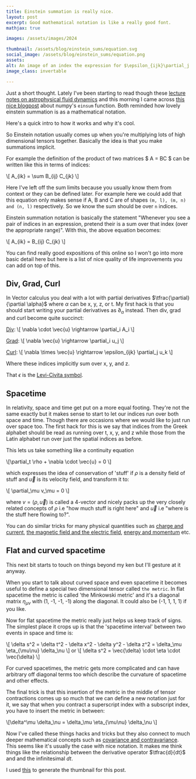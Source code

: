```yaml
---
title: Einstein summation is really nice.
layout: post
excerpt: Good mathematical notation is like a really good font.
mathjax: true

images: /assets/images/2024

thumbnail: /assets/blog/einstein_sums/equation.svg
social_image: /assets/blog/einstein_sums/equation.png
assets: 
alt: An image of an index the expression for $\epsilon_{ijk}\partial_j u_k$ which in words would be the curl of u
image_class: invertable

---
```


Just a short thought. Lately I've been starting to read though these [lecture notes on astrophysical fluid dynamics][notes] and this morning I came across [this nice blogpost][blogpost] about numpy's `einsum` function. Both reminded how lovely einstein summation is as a mathematical notation. 

Here's a quick intro to how it works and why it's cool. 

So Einstein notation usually comes up when you're multiplying lots of high dimensional tensors together. Basically the idea is that you make summations implicit. 

For example the definition of the product of two matrices $ A = BC $ can be written like this in terms of indices:

\\[ A_{ik} = \sum B_{ij} C_{jk} \\]

Here I've left off the sum limits because you usually know them from context or they can be defined later. For example here we could add that this equation only makes sense if A, B and C are of shapes `(m, l), (m, n) and (n, l)` respectively. So we know the sum should be over `n` indices. 

Einstein summation notation is basically the statement "Whenever you see a pair of indices in an expression, pretend their is a sum over that index (over the appropriate range)". With this, the above equation becomes:

\\[ A_{ik} = B_{ij} C_{jk} \\]

You can find really good expositions of this online so I won't go into more basic detail here but here is a list of nice quality of life improvements you can add on top of this.

## Div, Grad, Curl

In Vector calculus you deal with a lot with partial derivatives $\tfrac{\partial}{\partial \alpha}$ where $\alpha$ can be x, y, z, or t. My first hack is that you should start writing your partial derivatives as $\partial_\alpha$ instead. Then div, grad and curl become quite succinct:

[Div](https://en.wikipedia.org/wiki/Divergence):
\\[ \nabla \cdot \vec{u} \rightarrow \partial_i A_i \\]

[Grad](https://en.wikipedia.org/wiki/Gradient):
\\[ \nabla \vec{u} \rightarrow \partial_i u_j \\]

[Curl](https://en.wikipedia.org/wiki/Curl_(mathematics)):
\\[ \nabla \times \vec{u} \rightarrow \epsilon_{ijk} \partial_j u_k \\]

Where these indices implicitly sum over x, y, and z.

That $\epsilon$ is the [Levi-Civita symbol](https://en.wikipedia.org/wiki/Levi-Civita_symbol).

## Spacetime

In relativity, space and time get put on a more equal footing. They're not the same exactly but it makes sense to start to let our indices run over both space and time. Though there are occasions where we would like to just run over space too. The first hack for this is we say that indices from the Greek alphabet should be read as running over t, x, y, and z while those from the Latin alphabet run over just the spatial indices as before. 

This lets us take something like a continuity equation

\\[\partial_t \rho + \nabla \cdot \vec{u} = 0 \\]

which expresses the idea of conservation of 'stuff' if $\rho$ is a density field of stuff and $\vec{u}$ is its velocity field, and transform it to:

\\[ \partial_\mu v_\mu  = 0 \\]

where $v = (\rho, \vec{u})$ is called a 4-vector and nicely packs up the very closely related concepts of $\rho$ i.e "how much stuff is right here" and $\vec{u}$ i.e "where is the stuff here flowing to?". 

You can do similar tricks for many physical quantities such as [charge and current](https://en.wikipedia.org/wiki/Four-current), [the magnetic field and the electric field](https://en.wikipedia.org/wiki/Electromagnetic_tensor), [energy and momentum](https://en.wikipedia.org/wiki/Four-momentum) etc.

## Flat and curved spacetime

This next bit starts to touch on things beyond my ken but I'll gesture at it anyway.

When you start to talk about curved space and even spacetime it becomes useful to define a special two dimensional tensor called `the metric`. In flat spacetime the metric is called 'the Minkowski metric' and it's a diagonal matrix $\eta_{\mu\nu}$ with (1, -1, -1, -1) along the diagonal. It could also be (-1, 1, 1, 1) if you like.

Now for flat spacetime the metric really just helps us keep track of signs. The simplest place it crops up is that the 'spacetime interval' between two events in space and time is:

\\[ \delta s^2 = \delta t^2 - \delta x^2 - \delta y^2 - \delta z^2 = \delta_\mu \eta_{\mu\nu} \delta_\nu \\]
or
\\[ \delta s^2 = \vec{\delta} \cdot \eta \cdot \vec{\delta} \\]

For curved spacetimes, the metric gets more complicated and can have arbitrary off diagonal terms too which describe the curvature of spacetime and other effects. 

The final trick is that this insertion of the metric in the middle of tensor contractions comes up so much that we can define a new notation just for it, we say that when you contract a superscript index with a subscript index, you have to insert the metric in between:

\\[\delta^\mu \delta_\nu = \delta_\mu \eta_{\mu\nu} \delta_\nu \\]

Now I've called these things hacks and tricks but they also connect to much deeper mathematical concepts such as [covariance and contravariance](https://en.wikipedia.org/wiki/Covariance_and_contravariance_of_vectors). This seems like it's usually the case with nice notation. It makes me think things like the relationship between the derivative operator $\tfrac{d}{dt}$ and and the infinitesimal $dt$.



[notes]: https://arxiv.org/abs/1604.03835
[blogpost]: https://einsum.joelburget.com/

I used [this](https://viereck.ch/latex-to-svg/) to generate the thumbnail for this post.